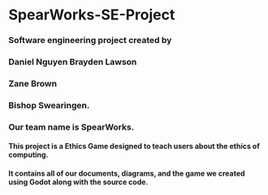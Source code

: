 # SpearWorks-SE-Project
### Software engineering project created by 
### Daniel Nguyen Brayden Lawson 
### Zane Brown 
### Bishop Swearingen. 
### Our team name is SpearWorks. 
#### This project is a Ethics Game designed to teach users about the ethics of computing. 
#### It contains all of our documents, diagrams, and the game we created using Godot along with the source code. 

